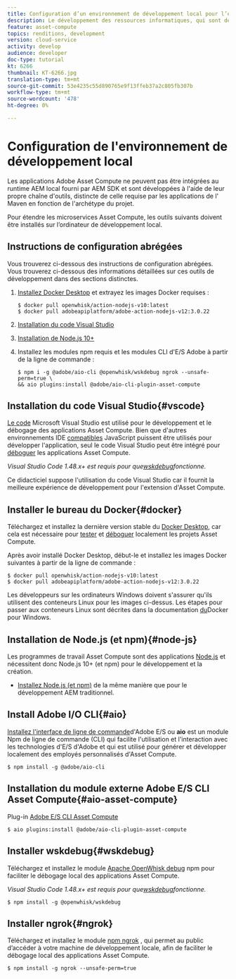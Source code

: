 ```yaml
---
title: Configuration d’un environnement de développement local pour l’extensibilité Asset Compute
description: Le développement des ressources informatiques, qui sont des applications JavaScript Node.js, nécessite des outils de développement spécifiques qui diffèrent du développement AEM traditionnel, allant de Node.js et de divers modules npm à Docker Desktop et à Microsoft Visual Studio Code.
feature: asset-compute
topics: renditions, development
version: cloud-service
activity: develop
audience: developer
doc-type: tutorial
kt: 6266
thumbnail: KT-6266.jpg
translation-type: tm+mt
source-git-commit: 53e4235c55d890765e9f13ffeb37a2c805fb307b
workflow-type: tm+mt
source-wordcount: '478'
ht-degree: 0%

---
```



# Configuration de l&#39;environnement de développement local

Les applications Adobe Asset Compute ne peuvent pas être intégrées au runtime AEM local fourni par AEM SDK et sont développées à l&#39;aide de leur propre chaîne d&#39;outils, distincte de celle requise par les applications de l&#39; Maven en fonction de l&#39;archétype du projet.

Pour étendre les microservices Asset Compute, les outils suivants doivent être installés sur l’ordinateur de développement local.

## Instructions de configuration abrégées

Vous trouverez ci-dessous des instructions de configuration abrégées. Vous trouverez ci-dessous des informations détaillées sur ces outils de développement dans des sections distinctes.

1. [Installez Docker Desktop](https://www.docker.com/products/docker-desktop) et extrayez les images Docker requises :

   ```
   $ docker pull openwhisk/action-nodejs-v10:latest
   $ docker pull adobeapiplatform/adobe-action-nodejs-v12:3.0.22
   ```

1. [Installation du code Visual Studio](https://code.visualstudio.com/download)
1. [Installation de Node.js 10+](../../local-development-environment/development-tools.md#node-js)
1. Installez les modules npm requis et les modules CLI d&#39;E/S Adobe à partir de la ligne de commande :

   ```
   $ npm i -g @adobe/aio-cli @openwhisk/wskdebug ngrok --unsafe-perm=true \
   && aio plugins:install @adobe/aio-cli-plugin-asset-compute
   ```

## Installation du code Visual Studio{#vscode}

[Le code](https://code.visualstudio.com/download) Microsoft Visual Studio est utilisé pour le développement et le débogage des applications Asset Compute. Bien que d&#39;autres environnements IDE [compatibles](../../local-development-environment/development-tools.md#set-up-the-development-ide) JavaScript puissent être utilisés pour développer l&#39;application, seul le code Visual Studio peut être intégré pour [déboguer](../test-debug/debug.md) les applications Asset Compute.

_Visual Studio Code 1.48.x+ est requis pour que[wskdebug](#wskdebug)fonctionne._

Ce didacticiel suppose l&#39;utilisation du code Visual Studio car il fournit la meilleure expérience de développement pour l&#39;extension d&#39;Asset Compute.

## Installer le bureau du Docker{#docker}

Téléchargez et installez la dernière version stable du [Docker Desktop](https://www.docker.com/products/docker-desktop), car cela est nécessaire pour [tester](../test-debug/test.md) et [déboguer](../test-debug/debug.md) localement les projets Asset Compute.

Après avoir installé Docker Desktop, début-le et installez les images Docker suivantes à partir de la ligne de commande :

```
$ docker pull openwhisk/action-nodejs-v10:latest
$ docker pull adobeapiplatform/adobe-action-nodejs-v12:3.0.22
```

Les développeurs sur les ordinateurs Windows doivent s&#39;assurer qu&#39;ils utilisent des conteneurs Linux pour les images ci-dessus. Les étapes pour passer aux conteneurs Linux sont décrites dans la documentation [du](https://docs.docker.com/docker-for-windows/)Docker pour Windows.

## Installation de Node.js (et npm){#node-js}

Les programmes de travail Asset Compute sont des applications [Node.js](https://nodejs.org/) et nécessitent donc Node.js 10+ (et npm) pour le développement et la création.

+ [Installez Node.js (et npm)](../../local-development-environment/development-tools.md#node-js) de la même manière que pour le développement AEM traditionnel.

## Install Adobe I/O CLI{#aio}

[Installez l&#39;interface de ligne de commande](../../local-development-environment/development-tools.md#aio-cli)d&#39;Adobe E/S ou __aio__ est un module Npm de ligne de commande (CLI) qui facilite l&#39;utilisation et l&#39;interaction avec les technologies d&#39;E/S d&#39;Adobe et qui est utilisé pour générer et développer localement des employés personnalisés d&#39;Asset Compute.

```
$ npm install -g @adobe/aio-cli
```

## Installation du module externe Adobe E/S CLI Asset Compute{#aio-asset-compute}

Plug-in [Adobe E/S CLI Asset Compute](https://github.com/adobe/aio-cli-plugin-asset-compute)

```
$ aio plugins:install @adobe/aio-cli-plugin-asset-compute
```

## Installer wskdebug{#wskdebug}

Téléchargez et installez le module [Apache OpenWhisk debug](https://www.npmjs.com/package/@openwhisk/wskdebug) npm pour faciliter le débogage local des applications Asset Compute.

_Visual Studio Code 1.48.x+ est requis pour que[wskdebug](#wskdebug)fonctionne._

```
$ npm install -g @openwhisk/wskdebug
```

## Installer ngrok{#ngrok}

Téléchargez et installez le module [npm ngrok](https://www.npmjs.com/package/ngrok) , qui permet au public d’accéder à votre machine de développement locale, afin de faciliter le débogage local des applications Asset Compute.

```
$ npm install -g ngrok --unsafe-perm=true
```
